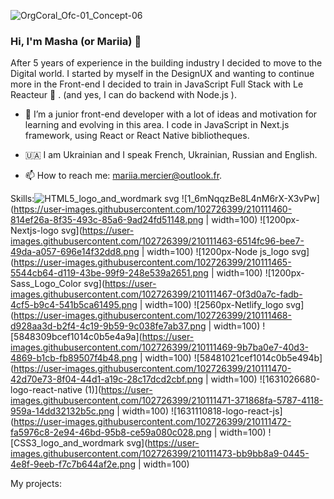 
![OrgCoral_Ofc-01_Concept-06](https://user-images.githubusercontent.com/102726399/210074820-135fd1fd-6540-4826-a472-33490a536ed3.jpg)

### Hi, I'm Masha (or Mariia) 👋 

After 5 years of experience in the building industry I decided to move to the Digital world. I started by myself in the DesignUX and wanting to continue more in the Front-end I decided to train in JavaScript Full Stack with Le Reacteur 🚀 . (and yes, I can do backend with Node.js ).


- 🌱 I’m a junior front-end developer with a lot of ideas and motivation for learning and evolving in this area. I code in JavaScript in Next.js framework, using React or React Native bibliotheques. 

- 🇺🇦 I am Ukrainian and I speak French, Ukrainian, Russian and English.

- 📫 How to reach me: mariia.mercier@outlook.fr.


Skills:![HTML5_logo_and_wordmark svg](https://user-images.githubusercontent.com/102726399/210111475-1fbdee4b-b3f4-42bb-9fda-b10b93b9fb42.png|width=100)
![1_6mNqqzBe8L4nM6rX-X3vPw](https://user-images.githubusercontent.com/102726399/210111460-814ef26a-8f35-493c-85a6-9ad24fd51148.png | width=100)
![1200px-Nextjs-logo svg](https://user-images.githubusercontent.com/102726399/210111463-6514fc96-bee7-49da-a057-696e14f32dd8.png | width=100)
![1200px-Node js_logo svg](https://user-images.githubusercontent.com/102726399/210111465-5544cb64-d119-43be-99f9-248e539a2651.png | width=100)
![1200px-Sass_Logo_Color svg](https://user-images.githubusercontent.com/102726399/210111467-0f3d0a7c-fadb-4cf5-b9c4-541b5ca61495.png | width=100)
![2560px-Netlify_logo svg](https://user-images.githubusercontent.com/102726399/210111468-d928aa3d-b2f4-4c19-9b59-9c038fe7ab37.png | width=100)
![5848309bcef1014c0b5e4a9a](https://user-images.githubusercontent.com/102726399/210111469-9b7ba0e7-40d3-4869-b1cb-fb89507f4b48.png | width=100)
![58481021cef1014c0b5e494b](https://user-images.githubusercontent.com/102726399/210111470-42d70e73-8f04-44d1-a19c-28c17dcd2cbf.png | width=100)
![1631026680-logo-react-native (1)](https://user-images.githubusercontent.com/102726399/210111471-371868fa-5787-4118-959a-14dd32132b5c.png | width=100) 
![1631110818-logo-react-js](https://user-images.githubusercontent.com/102726399/210111472-fa5976c8-2e94-46bd-95b8-ce59a080c028.png | width=100)
![CSS3_logo_and_wordmark svg](https://user-images.githubusercontent.com/102726399/210111473-bb9bb8a9-0445-4e8f-9eeb-f7c7b644af2e.png | width=100)




My projects: 





<!--
**MariiaMERCIER/MariiaMERCIER** is a ✨ _special_ ✨ repository because its `README.md` (this file) appears on your GitHub profile.

Here are some ideas to get you started:




-->
